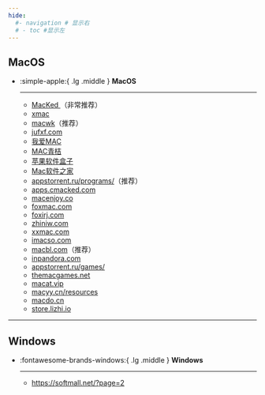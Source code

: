 ```yaml
---
hide:
  #- navigation # 显示右
  # - toc #显示左
---
```


## MacOS

<div class="grid cards" markdown>

-   :simple-apple:{ .lg .middle } __MacOS__

    ---
    - [MacKed ](https://macked.app/)（非常推荐）
    - [xmac](https://xmac.app/)
    - [macwk](https://macwk.cn/)（推荐）
    - [jufxf.com](https://jufxf.com)  
    - [我爱MAC](www.52mac.com)  
    - [MAC青桔](https://www.macqj.com/) 
    - [苹果软件盒子](https://www.macappbox.com/app/) 
    - [Mac软件之家](https://www.macapp.so/)
    - [appstorrent.ru/programs/](https://appstorrent.ru/programs/)（推荐）  
    - [apps.cmacked.com](https://apps.cmacked.com)
    - [macenjoy.co](https://www.macenjoy.co)
    - [foxmac.com](https://www.foxmac.com)
    - [foxirj.com](https://foxirj.com)
    - [zhiniw.com](https://www.zhiniw.com)
    - [xxmac.com](https://www.xxmac.com)
    - [imacso.com](https://www.imacso.com)
    - [macbl.com](https://www.macbl.com/)（推荐）
    - [inpandora.com](https://www.inpandora.com/)
    - [appstorrent.ru/games/](https://appstorrent.ru/games/)
    - [themacgames.net](https://themacgames.net/)
    - [macat.vip](https://www.macat.vip/)
    - [macyy.cn/resources](https://www.macyy.cn/resources)
    - [macdo.cn](https://www.macdo.cn/)
    - [store.lizhi.io](https://store.lizhi.io/)
    

</div>


***    

##  Windows
 


<div class="grid cards" markdown>

-   :fontawesome-brands-windows:{ .lg .middle } __Windows__

    ---
    - <https://softmall.net/?page=2>
    

</div>